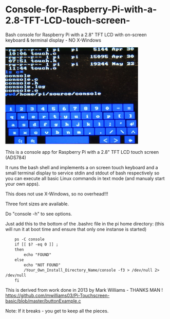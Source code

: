 # Console-for-Raspberry-Pi-with-a-2.8-TFT-LCD-touch-screen-
Bash console for Raspberry Pi with a 2.8" TFT LCD with on-screen keyboard &amp; terminal display - NO X-Windows

<a href="https://github.com/Diy-Poor-Guy/Console-for-Raspberry-Pi-with-a-2.8-TFT-LCD-touch-screen-/blob/main/"><img src="Images/IMG_2760.JPG" height="300"/></a>


This is a console app for Raspberry Pi with a 2.8" TFT LCD touch 
screen (ADS784)

It runs the bash shell and implements a on screen touch keyboard 
and a small terminal display to service stdin and stdout of bash 
respectively so you can execute all basic Linux commands in text 
mode (and manualy start your own apps).

This does not use X-Windows, so no overhead!!!

Three font sizes are available.

Do "console -h" to see options.

Just add this to the bottom of the .bashrc file in the pi home directory:
(this will run it at boot time and ensure that only one instanse is started)

        ps -C console
        if [[ $? -eq 0 ]] ;
        then
            echo "FOUND"
        else 
            echo "NOT FOUND"
            /Your_Own_Install_Directory_Name/console -f3 > /dev/null 2> /dev/null
        fi

This is derived from work done in 2013 by Mark Williams - THANKS MAN !
   https://github.com/mwilliams03/Pi-Touchscreen-basic/blob/master/buttonExample.c

Note: If it breaks - you get to keep all the pieces.
